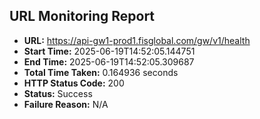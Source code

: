 ## URL Monitoring Report

- **URL:** https://api-gw1-prod1.fisglobal.com/gw/v1/health
- **Start Time:** 2025-06-19T14:52:05.144751
- **End Time:** 2025-06-19T14:52:05.309687
- **Total Time Taken:** 0.164936 seconds
- **HTTP Status Code:** 200
- **Status:** Success
- **Failure Reason:** N/A
